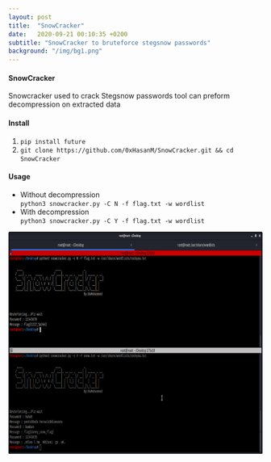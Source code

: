 ```yaml
---
layout: post
title:  "SnowCracker"
date:   2020-09-21 00:10:35 +0200
subtitle: "SnowCracker to bruteforce stegsnow passwords"
background: "/img/bg1.png"
---
```


#### SnowCracker
Snowcracker used to crack Stegsnow passwords tool can preform decompression on extracted data

#### Install
1. `pip install future`
2. `git clone https://github.com/0xHasanM/SnowCracker.git && cd SnowCracker`

#### Usage

* Without decompression  
   `python3 snowcracker.py -C N -f flag.txt -w wordlist`
* With decompression  
   `python3 snowcracker.py -C Y -f flag.txt -w wordlist`

 <img src="/img/SnowCracker.jpg" alt="Snow-Cracker Usage" width="800" height="440">
